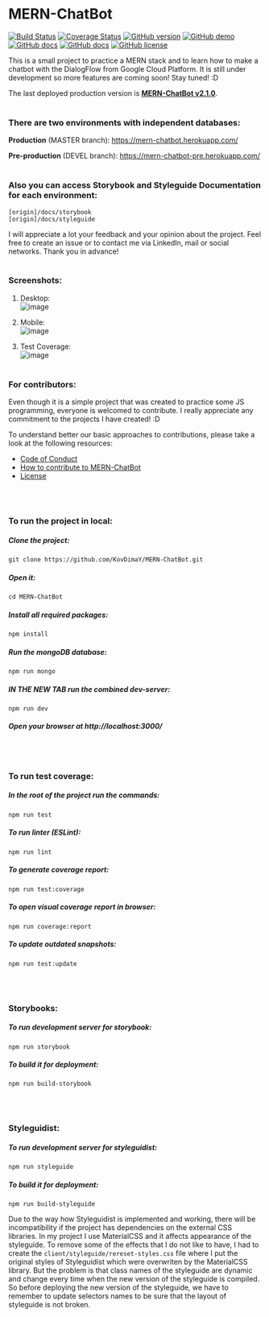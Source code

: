 # MERN-ChatBot

[![Build Status](https://travis-ci.com/KovDimaY/MERN-ChatBot.svg?branch=master)](https://travis-ci.com/KovDimaY/MERN-ChatBot)
[![Coverage Status](https://coveralls.io/repos/github/KovDimaY/MERN-ChatBot/badge.svg?branch=master)](https://coveralls.io/github/KovDimaY/MERN-ChatBot?branch=master)
[![GitHub version](https://img.shields.io/badge/version-2.1.0-yellow.svg)](https://github.com/KovDimaY/MERN-ChatBot/releases)
[![GitHub demo](https://img.shields.io/badge/demo-available-e60000.svg)](https://mern-chatbot.herokuapp.com/)
[![GitHub docs](https://img.shields.io/badge/docs-storybook-00ccff.svg)](https://mern-chatbot.herokuapp.com/docs/storybook)
[![GitHub docs](https://img.shields.io/badge/docs-styleguide-e600e6.svg)](https://mern-chatbot.herokuapp.com/docs/styleguide)
[![GitHub license](https://img.shields.io/badge/license-MIT-blue.svg)](https://github.com/KovDimaY/MERN-ChatBot/blob/master/LICENSE)

This is a small project to practice a MERN stack and to learn how to make a chatbot with the DialogFlow from Google Cloud Platform. It is still under development so more features are coming soon! Stay tuned! :D

The last deployed production version is [**MERN-ChatBot v2.1.0**](https://github.com/KovDimaY/MERN-ChatBot/releases).
<br>
<br>

### There are two environments with independent databases:

**Production** (MASTER branch): https://mern-chatbot.herokuapp.com/

**Pre-production** (DEVEL branch): https://mern-chatbot-pre.herokuapp.com/
<br>
<br>

### Also you can access Storybook and Styleguide Documentation for each environment:

```
[origin]/docs/storybook
[origin]/docs/styleguide
```

I will appreciate a lot your feedback and your opinion about the project. Feel free to create an issue or to contact me via LinkedIn, mail or social networks.
Thank you in advance!
<br>
<br>

### Screenshots:

1. Desktop:<br>
   ![image](https://user-images.githubusercontent.com/26466644/65536447-b2d96b80-df03-11e9-922d-d4c8581575b0.png)

2. Mobile:<br>
   ![image](https://user-images.githubusercontent.com/26466644/65536496-d13f6700-df03-11e9-9907-393ed9dec13e.png)

3. Test Coverage:<br>
   ![image](https://user-images.githubusercontent.com/26466644/65536658-2a0eff80-df04-11e9-8c44-153fdd0f762c.png)
   <br>
   <br>

### For contributors:

Even though it is a simple project that was created to practice some JS programming, everyone is welcomed to contribute. I really appreciate any commitment to the projects I have created! :D

To understand better our basic approaches to contributions, please take a look at the following resources:

- [Code of Conduct](https://github.com/KovDimaY/MERN-ChatBot/blob/master/CODE_OF_CONDUCT.md)
- [How to contribute to MERN-ChatBot](https://github.com/KovDimaY/MERN-ChatBot/blob/master/CONTRIBUTING.md)
- [License](https://github.com/KovDimaY/MERN-ChatBot/blob/master/LICENSE)

<br>
<br>

### To run the project in local:

##### Clone the project:

```
git clone https://github.com/KovDimaY/MERN-ChatBot.git
```

##### Open it:

```
cd MERN-ChatBot
```

##### Install all required packages:

```
npm install
```

##### Run the mongoDB database:

```
npm run mongo
```

##### IN THE NEW TAB run the combined dev-server:

```
npm run dev
```

##### Open your browser at http://localhost:3000/

<br>
<br>

### To run test coverage:

##### In the root of the project run the commands:

```
npm run test
```

##### To run linter (ESLint):

```
npm run lint
```

##### To generate coverage report:

```
npm run test:coverage
```

##### To open visual coverage report in browser:

```
npm run coverage:report
```

##### To update outdated snapshots:

```
npm run test:update
```

<br>
<br>

### Storybooks:

##### To run development server for storybook:

```
npm run storybook
```

##### To build it for deployment:

```
npm run build-storybook
```

<br>
<br>

### Styleguidist:

##### To run development server for styleguidist:

```
npm run styleguide
```

##### To build it for deployment:

```
npm run build-styleguide
```

Due to the way how Styleguidist is implemented and working, there will be incompatibility if the project has dependencies on the external CSS libraries. In my project I use MaterialCSS and it affects appearance of the styleguide. To remove some of the effects that I do not like to have, I had to create the `client/styleguide/rereset-styles.css` file where I put the original styles of Styleguidist which were overwriten by the MaterialCSS library. But the problem is that class names of the styleguide are dynamic and change every time when the new version of the styleguide is compiled. So before deploying the new version of the styleguide, we have to remember to update selectors names to be sure that the layout of styleguide is not broken.
